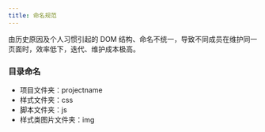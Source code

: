 ```yaml
---
title: 命名规范
---
```


由历史原因及个人习惯引起的 DOM 结构、命名不统一，导致不同成员在维护同一页面时，效率低下，迭代、维护成本极高。

### 目录命名

- 项目文件夹：projectname
- 样式文件夹：css
- 脚本文件夹：js
- 样式类图片文件夹：img
